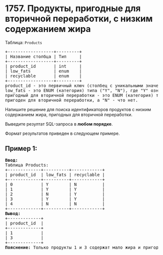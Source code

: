 # 1757. Продукты, пригодные для вторичной переработки, с низким содержанием жира
Таблица: `Products`  
<pre>
+------------------+---------+  
| Название столбца | Тип     |  
+------------------+---------+  
| product_id       | int     |  
| low_fats         | enum    |  
| recyclable       | enum    |  
+------------------+---------+  
product_id - это первичный ключ (столбец с уникальными значениями) для этой таблицы.  
low_fats - это ENUM (категория) типа ("Y", "N"), где "Y" означает, что этот продукт содержит мало жира, а "N" - нет.  
пригодный для вторичной переработки - это ENUM (категория) типов ("Y", "N"), где "Y" означает, что данный продукт 
пригоден для вторичной переработки, а "N" - что нет.
</pre>

Напишите решение для поиска идентификаторов продуктов с низким содержанием жира, пригодных для вторичной переработки.  

Выведите резултат SQL-запроса в <b>любом порядке</b>.  

Формат результатов приведен в следующем примере.

## Пример 1:
<pre>
<b>Ввод:</b> 
Таблица Products:
+-------------+----------+------------+
| product_id  | low_fats | recyclable |
+-------------+----------+------------+
| 0           | Y        | N          |
| 1           | Y        | Y          |
| 2           | N        | Y          |
| 3           | Y        | Y          |
| 4           | N        | N          |
+-------------+----------+------------+
<b>Вывод:</b> 
+-------------+
| product_id  |
+-------------+
| 1           |
| 3           |
+-------------+
<b>Пояснение:</b> Только продукты 1 и 3 содержат мало жира и пригодны для вторичной переработки.
</pre>
